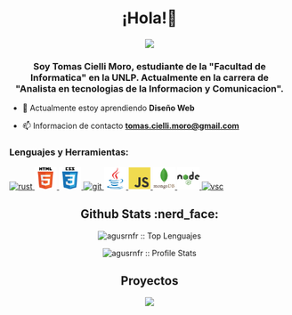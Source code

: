 <h1 align="center">¡Hola!👋</h1>
<p align="center">
  <img align="center" src="https://media.tenor.com/yRSnf6wABQ4AAAAj/pato-duck.gif"/>
</p>
<h3 align="center">Soy Tomas Cielli Moro, estudiante de la "Facultad de Informatica" en la UNLP. Actualmente en la carrera de "Analista en tecnologias de la Informacion y Comunicacion".</h3>

- 🌱 Actualmente estoy aprendiendo <strong>Diseño Web</strong>

- 📫 Informacion de contacto <strong>tomas.cielli.moro@gmail.com</strong>


<h3 align="left">Lenguajes y Herramientas:</h3>
<p align="left"> 
<a href="https://www.rust-lang.org/" target="_blank" rel="noreferrer"> <img src="https://www.vectorlogo.zone/logos/rust-lang/rust-lang-icon.svg" alt="rust" width="40" height="40"/> </a> <a href="https://www.w3.org/html/" target="_blank" rel="noreferrer"> <img src="https://raw.githubusercontent.com/devicons/devicon/master/icons/html5/html5-original-wordmark.svg" alt="html5" width="40" height="40"/> </a><a href="https://www.w3schools.com/css/" target="_blank" rel="noreferrer"> <img src="https://raw.githubusercontent.com/devicons/devicon/master/icons/css3/css3-original-wordmark.svg" alt="css3" width="40" height="40"/><a href="https://git-scm.com/" target="_blank" rel="noreferrer"> <img src="https://www.vectorlogo.zone/logos/git-scm/git-scm-icon.svg" alt="git" width="40" height="40"/> </a> <a href="https://www.java.com" target="_blank" rel="noreferrer"> <img src="https://raw.githubusercontent.com/devicons/devicon/master/icons/java/java-original.svg" alt="java" width="40" height="40"/> </a> <a href="https://developer.mozilla.org/en-US/docs/Web/JavaScript" target="_blank" rel="noreferrer"> <img src="https://raw.githubusercontent.com/devicons/devicon/master/icons/javascript/javascript-original.svg" alt="javascript" width="40" height="40"/> </a> <a href="https://www.mongodb.com/" target="_blank" rel="noreferrer"> <img src="https://raw.githubusercontent.com/devicons/devicon/master/icons/mongodb/mongodb-original-wordmark.svg" alt="mongodb" width="40" height="40"/> </a> <a href="https://nodejs.org" target="_blank" rel="noreferrer"> <img src="https://raw.githubusercontent.com/devicons/devicon/master/icons/nodejs/nodejs-original-wordmark.svg" alt="nodejs" width="40" height="40"/> </a> <a href="https://code.visualstudio.com/" target="_blank" rel="noreferrer"> <img src="https://www.vectorlogo.zone/logos/visualstudio_code/visualstudio_code-icon.svg" alt="vsc" width="40" height="40"/> </a> </p>

<h2 align="center">Github Stats :nerd_face:</h2>

<p align="center" height="100px" ><img src="https://github-readme-stats.vercel.app/api/top-langs/?username=TomasCielli&langs_count=10&theme=dark&layout=compact" alt="agusrnfr :: Top Lenguajes" /></p>

<p align="center" height="100px" ><img src="https://github-readme-stats.vercel.app/api?username=TomasCielli&show_icons=true&theme=dark" alt="agusrnfr :: Profile Stats" /></p>

<h2 align="center">Proyectos</h2>

<div align="center">
    <a href="https://github.com/TomasCielli/Marketplace_Descentralizado">
      <img height="100px" src="https://github-readme-stats.vercel.app/api/pin/?username=TomasCielli&repo=Marketplace_Descentralizado&theme=dark" />
    </a>  
    
 </div>
